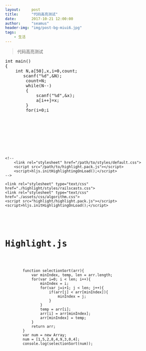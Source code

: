 ```yaml
---
layout:     post
title:      "代码高亮测试"
date:       2017-10-21 12:00:00
author:     "seamus"
header-img: "img/post-bg-miui6.jpg"
tags:
    - 生活
---
```


>代码高亮测试

<pre>
int main()
{
    int N,a[50],x,i=0,count;
       scanf("%d",&N);
        count=N;
        while(N--)
        {
            scanf("%d",&x);
            a[i++]=x;
        }
        for(i=0;i<count;i++)
        {
            printf("%c",a[i]);
        }
        i=0;

}
</pre>
<!DOCTYPE html>
<html>
<head>
    <title>网页嵌入代码语法高亮</title>
    <meta charset="utf-8">
 
    <!--
        <link rel="stylesheet" href="/path/to/styles/default.css">
        <script src="/path/to/highlight.pack.js"></script>
        <script>hljs.initHighlightingOnLoad();</script>
    -->
     
    <link rel="stylesheet" type="text/css" href="./highlight/styles/railscasts.css">
    <link rel="stylesheet" type="text/css" href="./assets/css/algorithm.css">
    <script src="highlight/highlight.pack.js"></script>
    <script>hljs.initHighlightingOnLoad();</script>
</head>
<body>
<h1>Highlight.js</h1>
<pre>
    <code class="javascript">
        function selectionSort(arr){
            var minIndex, temp, len = arr.length;
            for(var i=0; i < len; i++){
                minIndex = i;
                for(var j=i+1; j < len; j++){
                    if(arr[j] < arr[minIndex]){
                        minIndex = j;
                    }
                }
                temp = arr[i];
                arr[i] = arr[minIndex];
                arr[minIndex] = temp;
            }
            return arr;
        }
        var num = new Array;
        num = [1,5,2,8,4,9,3,0,4];
        console.log(selectionSort(num));
    </code>
</pre>
 
 
</body>
</html>